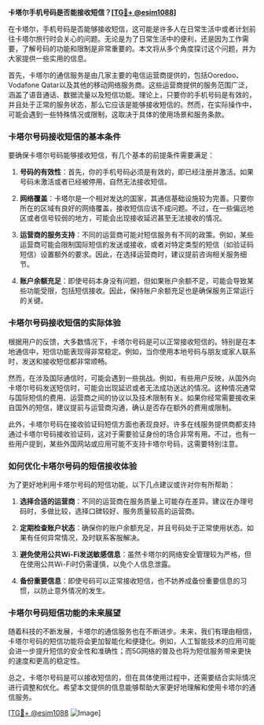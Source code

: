 **卡塔尔手机号码是否能接收短信？[[TG💪+ @esim1088](https://t.me/s/esim1088)]**

在卡塔尔，手机号码是否能够接收短信，这可能是许多人在日常生活中或者计划前往卡塔尔旅行时会关心的问题。无论是为了日常生活中的便利，还是因为工作需要，了解号码的功能和限制是非常重要的。本文将从多个角度探讨这个问题，并为大家提供一些实用的信息。

首先，卡塔尔的通信服务是由几家主要的电信运营商提供的，包括Ooredoo、Vodafone Qatar以及其他的移动网络服务商。这些运营商提供的服务范围广泛，涵盖了语音通话、数据流量以及短信功能。理论上，只要你的手机号码是有效的，并且处于正常的服务状态，那么它应该是能够接收短信的。然而，在实际操作中，可能会遇到一些特殊情况或限制，这取决于具体的使用场景和服务条款。

### **卡塔尔号码接收短信的基本条件**

要确保卡塔尔号码能够接收短信，有几个基本的前提条件需要满足：

1. **号码的有效性**：首先，你的手机号码必须是有效的，即已经注册并激活。如果号码未激活或者已经被停用，自然无法接收短信。
   
2. **网络覆盖**：卡塔尔是一个相对发达的国家，其通信基础设施较为完善。只要你所在的区域有良好的网络覆盖，接收短信应该不成问题。不过，在一些偏远地区或者信号较弱的地方，可能会出现接收延迟甚至无法接收的情况。

3. **运营商的服务支持**：不同的运营商可能对短信服务有不同的政策。例如，某些运营商可能会限制国际短信的发送或接收，或者对特定类型的短信（如验证码短信）设置额外的要求。因此，在选择运营商时，建议提前咨询相关服务细节。

4. **账户余额充足**：即使号码本身没有问题，但如果账户余额不足，可能会导致某些功能受限，包括短信接收。因此，保持账户余额充足也是确保服务正常运行的关键。

### **卡塔尔号码接收短信的实际体验**

根据用户的反馈，大多数情况下，卡塔尔号码是可以正常接收短信的。特别是在本地通信中，短信功能表现得非常稳定。例如，当你使用本地号码与朋友或家人联系时，发送和接收短信都非常顺畅。

然而，在涉及国际通信时，可能会遇到一些挑战。例如，有些用户反映，从国外向卡塔尔号码发送短信时，可能会出现延迟或者无法成功送达的情况。这种情况通常与国际短信的费用、运营商之间的协议以及技术限制有关。如果你经常需要接收来自国外的短信，建议提前与运营商沟通，确认是否存在额外的费用或限制。

此外，卡塔尔号码在接收验证码短信方面也表现良好。许多在线服务提供商都支持通过卡塔尔号码接收验证码，这对于需要验证身份的场合非常有用。不过，也有一些用户提到，某些外国网站或应用可能不支持卡塔尔号码，这需要特别注意。

### **如何优化卡塔尔号码的短信接收体验**

为了更好地利用卡塔尔号码的短信功能，以下几点建议或许对你有所帮助：

1. **选择合适的运营商**：不同的运营商在服务质量上可能存在差异。建议在办理号码时，多做比较，选择口碑较好、服务质量较高的运营商。

2. **定期检查账户状态**：确保你的账户余额充足，并且号码处于正常使用状态。如果有任何异常情况，及时联系客服解决。

3. **避免使用公共Wi-Fi发送敏感信息**：虽然卡塔尔的网络安全管理较为严格，但在使用公共Wi-Fi时仍需谨慎，以免个人信息泄露。

4. **备份重要信息**：即使号码可以正常接收短信，也不妨养成备份重要信息的习惯，以防止意外情况的发生。

### **卡塔尔号码短信功能的未来展望**

随着科技的不断发展，卡塔尔的通信服务也在不断进步。未来，我们有理由相信，卡塔尔号码的短信功能将会更加智能化和便捷化。例如，人工智能技术的应用可能会进一步提升短信的安全性和准确性；而5G网络的普及也将为短信服务带来更快的速度和更高的稳定性。

总之，卡塔尔号码是可以接收短信的，但在具体使用过程中，还需要结合实际情况进行调整和优化。希望本文提供的信息能够帮助大家更好地理解和使用卡塔尔的通信服务。

[[TG💪+ @esim1088](https://t.me/s/esim1088) ![Image](https://i.postimg.cc/4NQfJmqS/Snipaste-2025-05-13-00-14-12.png)]